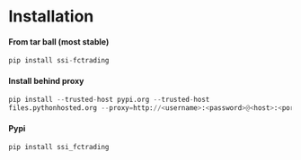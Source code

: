 # Installation
#### From tar ball (most stable)
``` python
pip install ssi-fctrading
```
#### Install behind proxy
```python
pip install --trusted-host pypi.org --trusted-host
files.pythonhosted.org --proxy=http://<username>:<password>@<host>:<port> dist/ssi_fctrading-2.2.0.tar.gz
```

#### Pypi
``` python
pip install ssi_fctrading
```

